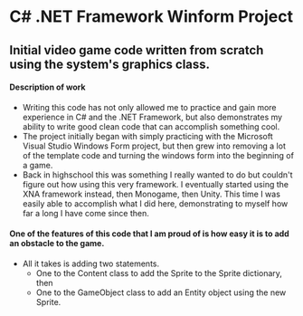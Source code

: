 # C# .NET Framework Winform Project
## Initial video game code written from scratch using the system's graphics class.

#### Description of work
- Writing this code has not only allowed me to practice and gain more experience in C# and the .NET Framework, but
  also demonstrates my ability to write good clean code that can accomplish something cool.
- The project initially began with simply practicing with the Microsoft Visual Studio Windows Form project, but then
  grew into removing a lot of the template code and turning the windows form into the beginning of a game.
- Back in highschool this was something I really wanted to do but couldn't figure out how using this very framework.
  I eventually started using the XNA framework instead, then Monogame, then Unity.  This time I was easily able
  to accomplish what I did here, demonstrating to myself how far a long I have come since then.

#### One of the features of this code that I am proud of is how easy it is to add an obstacle to the game.
- All it takes is adding two statements.
  - One to the Content class to add the Sprite to the Sprite dictionary, then
  - One to the GameObject class to add an Entity object using the new Sprite.
